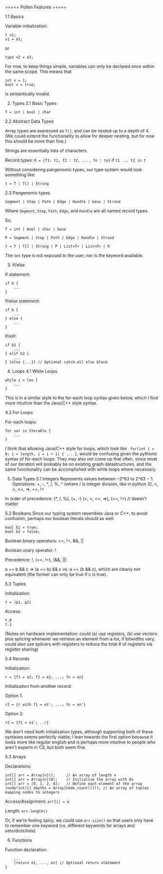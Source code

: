 ===== Pollen Features =====

1.1 Basics

Variable initialization:

```
t v1;
v1 = e1;
```
or 

```
type v2 = e2;
```

For now, to keep things simple, variables can only be declared once within the
same scope. This means that
```
int v = 1;
bool v = true;
```
is semantically invalid. 

2. Types
2.1 Basic Types

`T = int | bool | char`


2.2 Abstract Data Types

Array types are expressed as `T[]`, and can be nested up to a depth of 4.
(We could extend the functionality to allow for deeper nesting, but for now
this should be more than fine.)

Strings are essentially lists of characters.

Record types: `R = {f1: t1, f2 : t2, ..., fn : tn}` if `t1 ... t2 in t`

Without considering pangenomic types, our type system would look something
like:

`t = T | T[] | String`


2.3 Pangenomic types

`Segment | Step | Path | Edge | Handle | base | Strand`

Where `Segment`, `Step`, `Path`, `Edge`, and `Handle` are all named record types.

So,

`T = int | bool | char | base`

`P = Segment | Step | Path | Edge | Handle | Strand`

`t = T | T[] | String | P | List<T> | List<P> | R`

The `Set` type is not exposed to the user, nor is the keyword available.


3. If/else

If statement:
```
if b {
    ...
}
```

If/else statement:
```
if b {
    ...
} else {
    ...
}
```

If/elif:
```
if b1 {
    ...
} elif b2 {
    ...
} [else {...}] // Optional catch-all else block
```

4. Loops
4.1 While Loops

```
while i < len {
    ...
}
```

This is in a similar style to the for-each loop syntax given below, which I find
more intuitive than the Java/C++ style syntax.


4.2 For Loops

For-each loops:
```
for var in Iterable {
    ...
}
```

I think that allowing Java/C++ style for loops, which look like
` for(int i = 0; i < length, i = i + 1) { ... }`, would be confusing given the
pythonic syntax of for-each loops. They may also not come up that often, since
most of our iteration will probably be on existing graph datastructures, and 
the same functionality can be accomplished with while loops where necessary.


5. Data Types
5.1 Integers
Represents values between −2^63 to 2^63 − 1. Operations: +, -, *, /, %, ^ 
(where / is integer division, like in python 2), <, >, <=, =>, ==, !=

In order of precedence: (*, /, %), (+, -)
                        (<, >, <=, =>), (==, !=)  // doesn't matter

5.2 Booleans
Since our typing system resembles Java or C++, to avoid confusion, perhaps
our boolean literals should as well:

```
bool b1 = true;
bool b2 = false;
```

Boolean binary operators: ==, !=, &&, ||

Boolean unary operator: !

Precedence: !, (==, !=), (&&, ||)

a == b && c => (a == b) && c vs. a == (b && c), which are clearly not equivalent
(the former can only be true if c is true).


5.3 Tuples

Initialization:
```
t = (p1, p2)
```

Access:
```
t.0
t.1
```

(Notes on hardware implementation: could (a) use registers, (b) use vectors
plus splicing whenever we retrieve an element from a list, if bitwidths vary;
could also use splicers with registers to reduce the total # of registers via
register sharing)


5.4 Records

Initialization:
```
r = {f1 = e2; f2 = e2; ...; fn = en}
```

Initialization from another record:

Option 1:
```
r2 = {r with f1 = e1'; ...; fn = en'}
```

Option 2:
```
r2 = {f1 = e1'; ..r}
```

We don't need both initialization types, although supporting both of these 
syntaxes seems perfectly viable; I lean towards the first option because it
looks more like regular english and is perhaps more intuitive to people who
aren't experts in CS, but both seem fine.


5.3 Arrays

Declarations: 

```
int[] arr = Array[n]();     // An array of length n
int[] arr = Array[n](0);    // Initialize the array with 0s
int[] arr = [0, 1, 2, 4];   // Define each element of the array
(node*int)[] depths = Array[node_count()](); // An array of tuples mapping nodes to integers
```

Access/Assignment:
``` arr[i] = e ```

Length:
```arr.length()```

Or, if we're feeling spicy, we could use ```arr.size()``` so that users only
have to remember one keyword (vs. different keywords for arrays and sets/dicts/lists)

6. Functions

Function declaration:

``` t fun(t1 input1, t2 input2, ..., tn inputn) {
    ...
    [return e1, ..., en] // Optional return statement
}
```